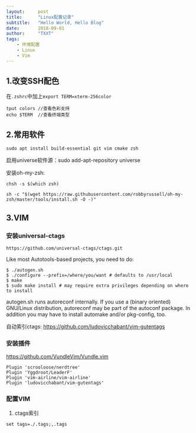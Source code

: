 ```yaml
---
layout:     post
title:      "Linux配置记录"
subtitle:   "Hello World, Hello Blog"
date:       2018-09-01
author:     "TXXT"
tags:
    - 环境配置
    - Linux
    - Vim
---
```


## 1.改变SSH配色

在`.zshrc`中加上`export TERM=xterm-256color`

```shell
tput colors	//查看色彩支持
echo $TERM	//查看终端类型
```

## 2.常用软件

```shell
sudo apt install build-essential git vim cmake zsh
```

启用universe软件源：sudo add-apt-repository universe

安装oh-my-zsh:

```shell
chsh -s $(which zsh)

sh -c "$(wget https://raw.githubusercontent.com/robbyrussell/oh-my-zsh/master/tools/install.sh -O -)"
```

## 3.VIM

### 安装universal-ctags

`https://github.com/universal-ctags/ctags.git`

Like most Autotools-based projects, you need to do:

```
$ ./autogen.sh
$ ./configure --prefix=/where/you/want # defaults to /usr/local
$ make
$ sudo make install # may require extra privileges depending on where to install
```

autogen.sh runs autoreconf internally. If you use a (binary oriented) GNU/Linux distribution, autoreconf may be part of the autoconf package. In addition you may have to install automake and/or pkg-config, too.

自动索引ctags: https://github.com/ludovicchabant/vim-gutentags

### 安装插件

https://github.com/VundleVim/Vundle.vim

```shell
Plugin 'scrooloose/nerdtree'
Plugin 'Yggdroot/LeaderF'
Plugin 'vim-airline/vim-airline'
Plugin 'ludovicchabant/vim-gutentags'
```

### 配置VIM

1. ctags索引

```shell
set tags=./.tags;,.tags
```
